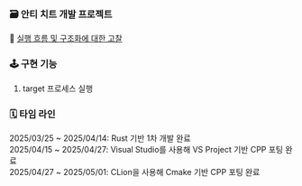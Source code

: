 ### 🗃️ 안티 치트 개발 프로젝트

📝 [실행 흐름 및 구조화에 대한 고찰](https://actually-farmer-968.notion.site/1d4c03a8123c809f807bc6deaf80c100)

### 🕹️ 구현 기능

1. target 프로세스 실행

### 🗓️ 타임 라인

2025/03/25 ~ 2025/04/14: Rust 기반 1차 개발 완료   
2025/04/15 ~ 2025/04/27: Visual Studio를 사용해 VS Project 기반 CPP 포팅 완료   
2025/04/27 ~ 2025/05/01: CLion을 사용해 Cmake 기반 CPP 포팅 완료   